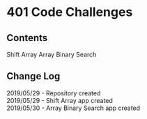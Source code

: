 # 401 Code Challenges

## Contents
  Shift Array
  Array Binary Search 

## Change Log
  2019/05/29 - Repository created <br/>
  2019/05/29 - Shift Array app created <br/>
  2019/05/30 - Array Binary Search app created

